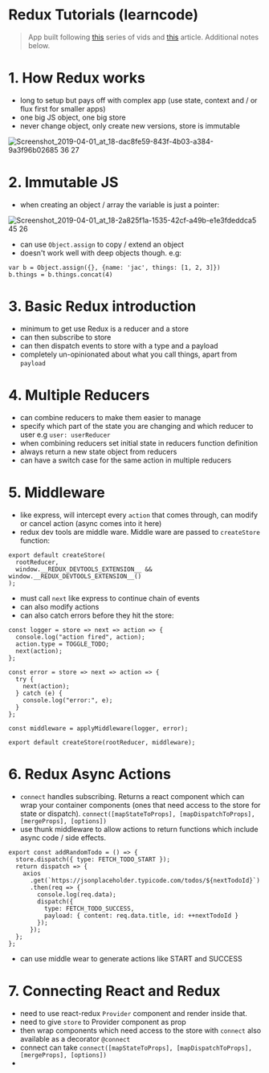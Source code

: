 # Redux Tutorials (learncode)

> App built following [this](https://www.youtube.com/playlist?list=PLoYCgNOIyGADILc3iUJzygCqC8Tt3bRXt) series of vids and [this](https://react-redux.js.org/introduction/basic-tutorial) article. Additional notes below.

# 1. How Redux works

- long to setup but pays off with complex app (use state, context and / or flux first for smaller apps)
- one big JS object, one big store
- never change object, only create new versions, store is immutable


![Screenshot_2019-04-01_at_18-dac8fe59-843f-4b03-a384-9a3f96b02685 36 27](https://user-images.githubusercontent.com/20629455/55969469-bfc81280-5c75-11e9-9ab7-762f6e7171a3.png)


# 2. Immutable JS

- when creating an object / array the variable is just a pointer:

![Screenshot_2019-04-01_at_18-2a825f1a-1535-42cf-a49b-e1e3fdeddca5 45 26](https://user-images.githubusercontent.com/20629455/55969458-bccd2200-5c75-11e9-8a36-8e9892a29e36.png)

- can use `Object.assign` to copy / extend an object
- doesn't work well with deep objects though. e.g:
```
var b = Object.assign({}, {name: 'jac', things: [1, 2, 3]})
b.things = b.things.concat(4)
```

# 3. Basic Redux introduction

- minimum to get use Redux is a reducer and a store
- can then subscribe to store
- can then dispatch events to store with a type and a payload
- completely un-opinionated about what you call things, apart from `payload`

# 4. Multiple Reducers

- can combine reducers to make them easier to manage
- specify which part of the state you are changing and which reducer to user e.g `user: userReducer`
- when combining reducers set initial state in reducers function definition
- always return a new state object from reducers
- can have a switch case for the same action in multiple reducers

# 5. Middleware

- like express, will intercept every `action` that comes through, can modify or cancel action (async comes into it here)
- redux dev tools are middle ware. Middle ware are passed to `createStore` function:

```
export default createStore(
  rootReducer,
  window.__REDUX_DEVTOOLS_EXTENSION__ && window.__REDUX_DEVTOOLS_EXTENSION__()
);
```

- must call `next` like express to continue chain of events
- can also modify actions
- can also catch errors before they hit the store:

```
const logger = store => next => action => {
  console.log("action fired", action);
  action.type = TOGGLE_TODO;
  next(action);
};

const error = store => next => action => {
  try {
    next(action);
  } catch (e) {
    console.log("error:", e);
  }
};

const middleware = applyMiddleware(logger, error);

export default createStore(rootReducer, middleware);
```

# 6. Redux Async Actions

- `connect` handles subscribing. Returns a react component which can wrap your container components (ones that need access to the store for state or dispatch). `connect([mapStateToProps], [mapDispatchToProps], [mergeProps], [options])`
- use thunk middleware to allow actions to return functions which include async code / side effects.

```
export const addRandomTodo = () => {
  store.dispatch({ type: FETCH_TODO_START });
  return dispatch => {
    axios
      .get(`https://jsonplaceholder.typicode.com/todos/${nextTodoId}`)
      .then(req => {
        console.log(req.data);
        dispatch({
          type: FETCH_TODO_SUCCESS,
          payload: { content: req.data.title, id: ++nextTodoId }
        });
      });
  };
};
```

- can use middle wear to generate actions like START and SUCCESS

# 7. Connecting React and Redux

- need to use react-redux `Provider` component and render inside that.
- need to give `store` to Provider component as prop
- then wrap components which need access to the store with `connect` also available as a decorator `@connect`
- connect can take `connect([mapStateToProps], [mapDispatchToProps], [mergeProps], [options])`
-
